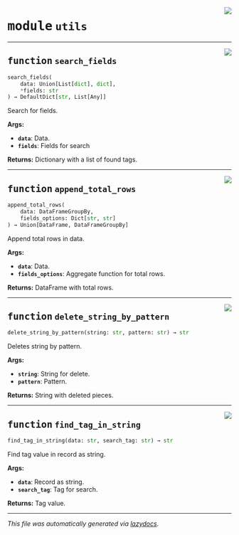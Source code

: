<!-- markdownlint-disable -->

<a href="../../th2_data_services_utils/utils.py#L0"><img align="right" style="float:right;" src="https://img.shields.io/badge/-source-cccccc?style=flat-square"></a>

# <kbd>module</kbd> `utils`





---

<a href="../../th2_data_services_utils/utils.py#L8"><img align="right" style="float:right;" src="https://img.shields.io/badge/-source-cccccc?style=flat-square"></a>

## <kbd>function</kbd> `search_fields`

```python
search_fields(
    data: Union[List[dict], dict],
    *fields: str
) → DefaultDict[str, List[Any]]
```

Search for fields. 



**Args:**
 
 - <b>`data`</b>:  Data. 
 - <b>`fields`</b>:  Fields for search 



**Returns:**
 Dictionary with a list of found tags. 


---

<a href="../../th2_data_services_utils/utils.py#L46"><img align="right" style="float:right;" src="https://img.shields.io/badge/-source-cccccc?style=flat-square"></a>

## <kbd>function</kbd> `append_total_rows`

```python
append_total_rows(
    data: DataFrameGroupBy,
    fields_options: Dict[str, str]
) → Union[DataFrame, DataFrameGroupBy]
```

Append total rows in data. 



**Args:**
 
 - <b>`data`</b>:  Data. 
 - <b>`fields_options`</b>:  Aggregate function for total rows. 



**Returns:**
 DataFrame with total rows. 


---

<a href="../../th2_data_services_utils/utils.py#L73"><img align="right" style="float:right;" src="https://img.shields.io/badge/-source-cccccc?style=flat-square"></a>

## <kbd>function</kbd> `delete_string_by_pattern`

```python
delete_string_by_pattern(string: str, pattern: str) → str
```

Deletes string by pattern. 



**Args:**
 
 - <b>`string`</b>:  String for delete. 
 - <b>`pattern`</b>:  Pattern. 



**Returns:**
 String with deleted pieces. 


---

<a href="../../th2_data_services_utils/utils.py#L86"><img align="right" style="float:right;" src="https://img.shields.io/badge/-source-cccccc?style=flat-square"></a>

## <kbd>function</kbd> `find_tag_in_string`

```python
find_tag_in_string(data: str, search_tag: str) → str
```

Find tag value in record as string. 



**Args:**
 
 - <b>`data`</b>:  Record as string. 
 - <b>`search_tag`</b>:  Tag for search. 



**Returns:**
 Tag value. 




---

_This file was automatically generated via [lazydocs](https://github.com/ml-tooling/lazydocs)._
